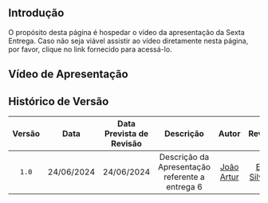 ## <a>Introdução</a>

O propósito desta página é hospedar o vídeo da apresentação da Sexta Entrega. Caso não seja viável assistir ao vídeo diretamente nesta página, por favor, clique no link fornecido para acessá-lo.

## <a>Vídeo de Apresentação</a>


## <a>Histórico de Versão</a>
|Versão|Data|Data Prevista de Revisão|Descrição|Autor|Revisor|
| :------: | :----------: |:-----------: | :-----------: | :---------: |:---------: |
|`1.0`|24/06/2024|24/06/2024| Descrição da Apresentação referente a entrega 6 | [João Artur](https://github.com/joao-artl)|[Eric Silveira](https://github.com/ericbky)|